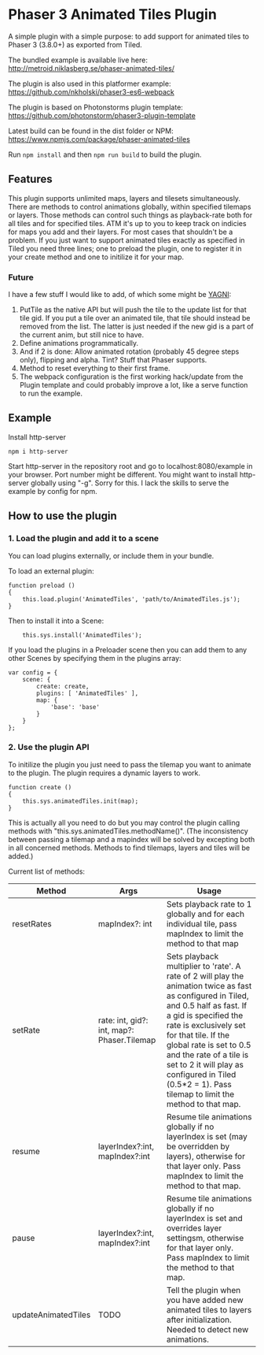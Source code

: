 # Phaser 3 Animated Tiles Plugin

A simple plugin with a simple purpose: to add support for animated tiles to Phaser 3 (3.8.0+) as exported from Tiled.

The bundled example is available live here: http://metroid.niklasberg.se/phaser-animated-tiles/

The plugin is also used in this platformer example: https://github.com/nkholski/phaser3-es6-webpack

The plugin is based on Photonstorms plugin template: https://github.com/photonstorm/phaser3-plugin-template

Latest build can be found in the dist folder or NPM: https://www.npmjs.com/package/phaser-animated-tiles

Run `npm install` and then `npm run build` to build the plugin.

## Features
This plugin supports unlimited maps, layers and tilesets simultaneously. There are methods to control animations globally, within specified tilemaps or layers. Those methods can control such things as playback-rate both for all tiles and for specified tiles. ATM it's up to you to keep track on indicies for maps you add and their layers. For most cases that shouldn't be a problem. If you just want to support animated tiles exactly as specified in Tiled you need three lines; one to preload the plugin, one to register it in your create method and one to initilize it for your map.

### Future
I have a few stuff I would like to add, of which some might be [YAGNI](https://en.wikipedia.org/wiki/You_aren%27t_gonna_need_it):
1. PutTile as the native API but will push the tile to the update list for that tile gid. If you put a tile over an animated tile, that tile should instead be removed from the list. The latter is just needed if the new gid is a part of the current anim, but still nice to have.
2. Define animations programmatically.
3. And if 2 is done: Allow animated rotation (probably 45 degree steps only), flipping and alpha. Tint? Stuff that Phaser supports.
4. Method to reset everything to their first frame.
5. The webpack configuration is the first working hack/update from the Plugin template and could probably improve a lot, like a serve function to run the example.

## Example
Install http-server
```
npm i http-server
```
Start http-server in the repository root and go to localhost:8080/example in your browser. Port number might be different. You might want to install http-server globally using "-g". Sorry for this. I lack the skills to serve the example by config for npm.


## How to use the plugin

### 1. Load the plugin and add it to a scene

You can load plugins externally, or include them in your bundle.

To load an external plugin:

```
function preload ()
{
    this.load.plugin('AnimatedTiles', 'path/to/AnimatedTiles.js');
}
```

Then to install it into a Scene:

```
    this.sys.install('AnimatedTiles');
```

If you load the plugins in a Preloader scene then you can add them to any other Scenes by specifying them in the plugins array:

```
var config = {
    scene: {
        create: create,
        plugins: [ 'AnimatedTiles' ],
        map: {
            'base': 'base'
        }
    }
};
```

### 2. Use the plugin API

To initilize the plugin you just need to pass the tilemap you want to animate to the plugin. The plugin requires a dynamic layers to work.

```
function create ()
{
    this.sys.animatedTiles.init(map);
}
```

This is actually all you need to do but you may control the plugin calling methods with "this.sys.animatedTiles.methodName()". (The inconsistency between passing a tilemap and a mapindex will be solved by excepting both in all concerned methods. Methods to find tilemaps, layers and tiles will be added.)

Current list of methods:

| Method        | Args          | Usage  |
| ------------- |---------------| -----|
| resetRates     | mapIndex?: int | Sets playback rate to 1 globally and for each individual tile, pass mapIndex to limit the method to that map |
| setRate       | rate: int, gid?: int, map?: Phaser.Tilemap      |  Sets playback multiplier to 'rate'. A rate of 2 will play the animation twice as fast as configured in Tiled, and 0.5 half as fast. If a gid is specified the rate is exclusively set for that tile. If the global rate is set to 0.5 and the rate of a tile is set to 2 it will play as configured in Tiled (0.5*2 = 1). Pass tilemap to limit the method to that map.|
| resume         | layerIndex?:int, mapIndex?:int     | Resume tile animations globally if no layerIndex is set (may be overridden by layers), otherwise for that layer only. Pass mapIndex to limit the method to that map. |
| pause          | layerIndex?:int, mapIndex?:int     | Resume tile animations globally if no layerIndex is set and overrides layer settingsm, otherwise for that layer only. Pass mapIndex to limit the method to that map.|
| updateAnimatedTiles | TODO | Tell the plugin when you have added new animated tiles to layers after initialization. Needed to detect new animations. |
